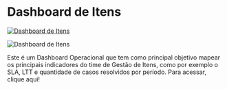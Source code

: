# Dashboard de Itens

[![Dashboard de Itens](https://img.shields.io/badge/Dashboard%20de%20Itens-20c30247--5a24--4f95--beae--aa9fd26b0979-green)](https://lookerstudio.google.com/u/0/reporting/20c30247-5a24-4f95-beae-aa9fd26b0979/page/lztqD)

![Dashboard de Itens](https://drive.google.com/uc?id=1lIjwbFF3gGW62II5bvpOTge3POq8R8ET)

Este é um Dashboard Operacional que tem como principal objetivo mapear os principais indicadores do time de Gestão de Itens, como por exemplo o SLA, LTT e quantidade de casos resolvidos por período. Para acessar, clique aqui!
